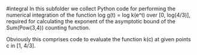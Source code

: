 #integral
In this subfolder we collect Python code for performing the numerical integration
of the function log g(t) = log k(e^t) over [0, log(4/3)], 
required for calculating the exponent of the asymptotic bound of the Sum(Pow(3,4)) counting function.

Obviously this comprises code to evaluate the function k(c) at given points c in [1, 4/3].
